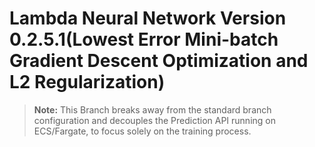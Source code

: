 # Lambda Neural Network Version 0.2.5.1(Lowest Error Mini-batch Gradient Descent Optimization and L2 Regularization)

>**Note:** This Branch breaks away from the standard branch configuration and decouples the Prediction API running on ECS/Fargate, to focus solely on the training process.